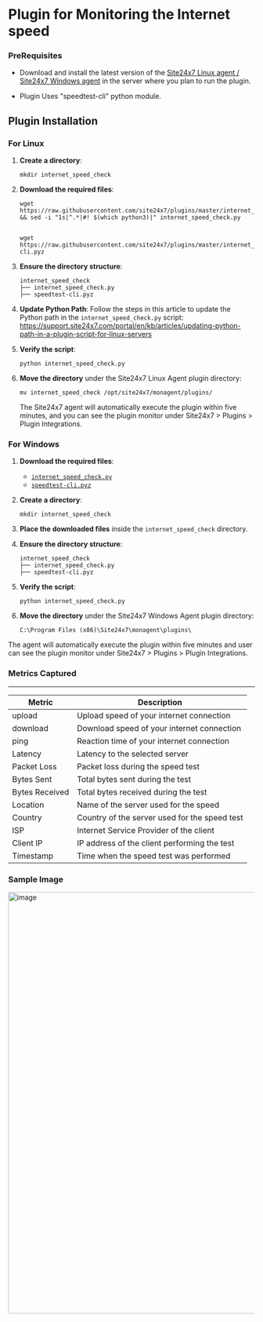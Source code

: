 Plugin for Monitoring the Internet speed 
========================================

### PreRequisites

- Download and install the latest version of the [Site24x7 Linux agent / Site24x7 Windows agent](https://www.site24x7.com/app/client#/admin/inventory/add-monitor) in the server where you plan to run the plugin.

- Plugin Uses "speedtest-cli" python module.
	
Plugin Installation
-------------------

### For Linux

1. **Create a directory**:
    ```
    mkdir internet_speed_check
    ```

2. **Download the required files**:
    ```
    wget https://raw.githubusercontent.com/site24x7/plugins/master/internet_speed_check/internet_speed_check.py && sed -i "1s|^.*|#! $(which python3)|" internet_speed_check.py


    wget https://raw.githubusercontent.com/site24x7/plugins/master/internet_speed_check/speedtest-cli.pyz
    ```

3. **Ensure the directory structure**:
    ```
    internet_speed_check
    ├── internet_speed_check.py
    ├── speedtest-cli.pyz
    ```

4. **Update Python Path**: Follow the steps in this article to update the Python path in the `internet_speed_check.py` script:
    https://support.site24x7.com/portal/en/kb/articles/updating-python-path-in-a-plugin-script-for-linux-servers

5. **Verify the script**:
    ```
    python internet_speed_check.py
    ```

6. **Move the directory** under the Site24x7 Linux Agent plugin directory:
    ```
    mv internet_speed_check /opt/site24x7/monagent/plugins/
    ```

    The Site24x7 agent will automatically execute the plugin within five minutes, and you can see the plugin monitor under Site24x7 > Plugins > Plugin Integrations.

### For Windows

1. **Download the required files**:
    - [`internet_speed_check.py`](https://raw.githubusercontent.com/site24x7/plugins/master/internet_speed_check/internet_speed_check.py)
    - [`speedtest-cli.pyz`](https://raw.githubusercontent.com/site24x7/plugins/master/internet_speed_check/speedtest-cli.pyz)

2. **Create a directory**:
    ```
    mkdir internet_speed_check
    ```

3. **Place the downloaded files** inside the `internet_speed_check` directory.

4. **Ensure the directory structure**:
    ```
    internet_speed_check
    ├── internet_speed_check.py
    ├── speedtest-cli.pyz
    ```

5. **Verify the script**:
    ```
    python internet_speed_check.py
    ```

6. **Move the directory** under the Site24x7 Windows Agent plugin directory:
    ```
    C:\Program Files (x86)\Site24x7\monagent\plugins\
    ```

The agent will automatically execute the plugin within five minutes and user can see the plugin monitor under Site24x7 > Plugins > Plugin Integrations.


### Metrics Captured
---

| Metric         | Description                                      |
|----------------|--------------------------------------------------|
| upload         | Upload speed of your internet connection |
| download       | Download speed of your internet connection  |
| ping           | Reaction time of your internet connection   |
| Latency        | Latency to the selected server             |
| Packet Loss    | Packet loss during the speed test           |
| Bytes Sent     | Total bytes sent during the test            |
| Bytes Received | Total bytes received during the test       |
| Location    | Name of the server used for the speed      |
| Country | Country of the server used for the speed test   |
| ISP            | Internet Service Provider of the client         |
| Client IP      | IP address of the client performing the test    |
| Timestamp      | Time when the speed test was performed|

### Sample Image
<img width="1635" height="859" alt="image" src="https://github.com/user-attachments/assets/71db3866-9fea-4dd8-a2e4-cb405de0285a" />
